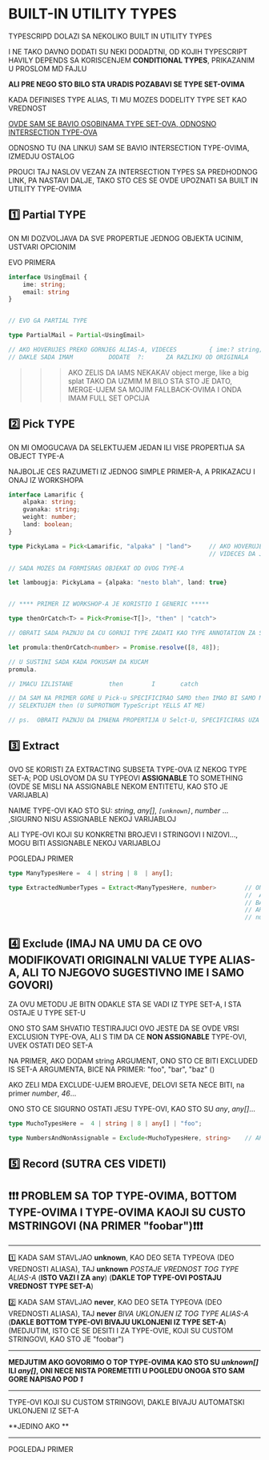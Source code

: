 # BUILT-IN UTILITY TYPES

TYPESCRIPD DOLAZI SA NEKOLIKO BUILT IN UTILITY TYPES

I NE TAKO DAVNO DODATI SU NEKI DODADTNI, OD KOJIH TYPESCRIPT HAVILY DEPENDS SA KORISCENJEM **CONDITIONAL TYPES**, PRIKAZANIM U PROSLOM MD FAJLU

**ALI PRE NEGO STO BILO STA URADIS POZABAVI SE TYPE SET-OVIMA**

KADA DEFINISES TYPE ALIAS, TI MU MOZES DODELITY TYPE SET KAO VREDNOST

[OVDE SAM SE BAVIO OSOBINAMA TYPE SET-OVA, ODNOSNO INTERSECTION TYPE-OVA]()

ODNOSNO TU (NA LINKU) SAM SE BAVIO INTERSECTION TYPE-OVIMA, IZMEDJU OSTALOG

PROUCI TAJ NASLOV VEZAN ZA INTERSECTION TYPES SA PREDHODNOG LINK, PA NASTAVI DALJE, TAKO STO CES SE OVDE UPOZNATI SA BUILT IN UTILITY TYPE-OVIMA

## :one: Partial TYPE

ON MI DOZVOLJAVA DA SVE PROPERTIJE JEDNOG OBJEKTA UCINIM, USTVARI OPCIONIM

EVO PRIMERA

```typescript
interface UsingEmail {
    ime: string;
    email: string
}


// EVO GA PARTIAL TYPE

type PartialMail = Partial<UsingEmail>

// AKO HOVERUJES PREKO GORNJEG ALIAS-A, VIDECES         { ime:? string; email:? string}
// DAKLE SADA IMAM          DODATE  ?:      ZA RAZLIKU OD ORIGINALA
```

>>> AKO ZELIS DA IAMS NEKAKAV object merge, like a big splat
>>> TAKO DA UZMIM M BILO STA STO JE DATO, MERGE-UJEM SA MOJIM FALLBACK-OVIMA I ONDA IMAM FULL SET OPCIJA

## :two: Pick TYPE

ON MI OMOGUCAVA DA SELEKTUJEM JEDAN ILI VISE PROPERTIJA SA OBJECT TYPE-A

NAJBOLJE CES RAZUMETI IZ JEDNOG SIMPLE PRIMER-A, A PRIKAZACU I ONAJ IZ WORKSHOPA

```typescript
interface Lamarific {
    alpaka: string;
    gvanaka: string;
    weight: number;
    land: boolean;
}

type PickyLama = Pick<Lamarific, "alpaka" | "land">     // AKO HOVERUJES PREKO OVOG TYPE
                                                        // VIDECES DA JE TO     {alpaka: string; land: boolean}

// SADA MOZES DA FORMISRAS OBJEKAT OD OVOG TYPE-A

let lambougja: PickyLama = {alpaka: "nesto blah", land: true}


// **** PRIMER IZ WORKSHOP-A JE KORISTIO I GENERIC *****

type thenOrCatch<T> = Pick<Promise<T[]>, "then" | "catch">

// OBRATI SADA PAZNJU DA CU GORNJI TYPE ZADATI KAO TYPE ANNOTATION ZA SLEDECU VARIJABLU

let promula:thenOrCatch<number> = Promise.resolve([8, 48]);

// U SUSTINI SADA KADA POKUSAM DA KUCAM
promula.

// IMACU IZLISTANE          then        I       catch

// DA SAM NA PRIMER GORE U Pick-u SPECIFICIRAO SAMO then IMAO BI SAMO MOGUCNOST DA
// SELEKTUJEM then (U SUPROTNOM TypeScript YELLS AT ME)

// ps.  OBRATI PAZNJU DA IMAENA PROPERTIJA U Selct-U, SPECIFICIRAS UZA KORISCENJE   |

```

## :three: Extract

OVO SE KORISTI ZA EXTRACTING SUBSETA TYPE-OVA IZ NEKOG TYPE SET-A; POD USLOVOM DA SU TYPEOVI **ASSIGNABLE** TO SOMETHING (OVDE SE MISLI NA ASSIGNABLE NEKOM ENTITETU, KAO STO JE VARIJABLA)

NAIME TYPE-OVI KAO STO SU: *string*, *any[]*, *`[unknown]`*, *number* ... ,SIGURNO NISU ASSIGNABLE NEKOJ VARIJABLOJ

ALI TYPE-OVI KOJI SU KONKRETNI BROJEVI I STRINGOVI I NIZOVI..., MOGU BITI ASSIGNABLE NEKOJ VARIJABLOJ

POGLEDAJ PRIMER

```typescript
type ManyTypesHere =  4 | string | 8  | any[];

type ExtractedNumberTypes = Extract<ManyTypesHere, number>        // ON HOVER VIDECU DA JE OVO
                                                                  //  ALIAS SA VREDNOSCU     4 | 8
                                                                  // BAS ZATO STO SAM KAO DRUGI
                                                                  // ARGUMENT U <> , ZADAO
                                                                  // number

```

## :four: Exclude  (IMAJ NA UMU DA CE OVO MODIFIKOVATI ORIGINALNI VALUE TYPE ALIAS-A, ALI TO NJEGOVO SUGESTIVNO IME I SAMO GOVORI)

ZA OVU METODU JE BITN ODAKLE STA SE VADI IZ TYPE SET-A, I STA OSTAJE U TYPE SET-U

ONO STO SAM SHVATIO TESTIRAJUCI OVO JESTE DA SE OVDE VRSI EXCLUSION TYPE-OVA, ALI S TIM DA CE **NON ASSIGNABLE** TYPE-OVI, UVEK OSTATI DEO SET-A

NA PRIMER, AKO DODAM string ARGUMENT, ONO STO CE BITI EXCLUDED IS SET-A ARGUMENTA, BICE NA PRIMER: "foo", "bar", "baz" ()

AKO ZELI MDA EXCLUDE-UJEM BROJEVE, DELOVI SETA NECE BITI, na primer *number*, *46*...

ONO STO CE SIGURNO OSTATI JESU TYPE-OVI, KAO STO SU *any*, *any[]*...

```typescript
type MuchoTypesHere =  4 | string | 8 | any[] | "foo";

type NumbersAndNonAssignable = Exclude<MuchoTypesHere, string>    // AKO HOVER-UJEM
```


## :five: Record (SUTRA CES VIDETI)



## :exclamation::exclamation::exclamation: PROBLEM SA TOP TYPE-OVIMA, BOTTOM TYPE-OVIMA I TYPE-OVIMA KAOJI SU CUSTO MSTRINGOVI (NA PRIMER "foobar"):exclamation::exclamation::exclamation:

******

:one: KADA SAM STAVLJAO **unknown**, KAO DEO SETA TYPEOVA (DEO VREDNOSTI ALIASA), TAJ **unknown** *POSTAJE VREDNOST TOG TYPE ALIAS-A* (**ISTO VAZI I ZA any**) (**DAKLE TOP TYPE-OVI POSTAJU VREDNOST TYPE SET-A**)

:two: KADA SAM STAVLJAO **never**, KAO DEO SETA TYPEOVA (DEO VREDNOSTI ALIASA), TAJ **never** *BIVA UKLONJEN IZ TOG TYPE ALIAS-A* (**DAKLE BOTTOM TYPE-OVI BIVAJU UKLONJENI IZ TYPE SET-A**) (MEDJUTIM, ISTO CE SE DESITI I ZA TYPE-OVIE, KOJI SU CUSTOM STRINGOVI, KAO STO JE "foobar")

******

**MEDJUTIM AKO GOVORIMO O TOP TYPE-OVIMA KAO STO SU *unknown[]* ILI *any[]*, ONI NECE NISTA POREMETITI U POGLEDU ONOGA STO SAM GORE NAPISAO POD *1***

******

TYPE-OVI KOJI SU CUSTOM STRINGOVI, DAKLE BIVAJU AUTOMATSKI UKLONJENI IZ SET-A

**JEDINO AKO **

******

POGLEDAJ PRIMER

```typescript

```

